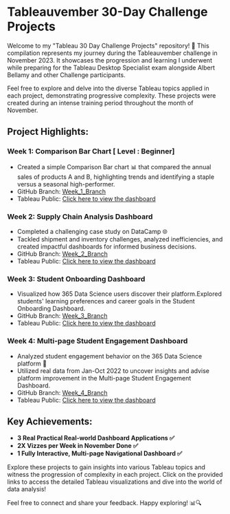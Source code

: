 # Tableauvember 30-Day Challenge Projects

Welcome to my "Tableau 30 Day Challenge Projects" repository! 🚀 This compilation represents my journey during the Tableauvember challenge in November 2023. It showcases the progression and learning I underwent while preparing for the Tableau Desktop Specialist exam alongside Albert Bellamy and other Challenge participants.

Feel free to explore and delve into the diverse Tableau topics applied in each project, demonstrating progressive complexity. These projects were created during an intense training period throughout the month of November.

## Project Highlights:

### Week 1: Comparison Bar Chart [ Level : Beginner]
- Created a simple Comparison Bar chart 📊 that compared the annual sales of products A and B, highlighting trends and identifying a staple versus a seasonal high-performer.
- GitHub Branch: [Week_1_Branch](https://github.com/SQLicious/Tableau-30-Day-Challenge-Projects-/tree/af85b3cec0410de4188440c822a6323ea9809963/Individual%20Visualizations)
- Tableau Public: [Click here to view the dashboard](https://lnkd.in/gRje2Xc2)

### Week 2: Supply Chain Analysis Dashboard
- Completed a challenging case study on DataCamp 🌐
- Tackled shipment and inventory challenges, analyzed inefficiencies, and created impactful dashboards for informed business decisions.
- GitHub Branch: [Week_2_Branch](#https://github.com/SQLicious/Tableau-30-Day-Challenge-Projects-/tree/af85b3cec0410de4188440c822a6323ea9809963/Beginner)
- Tableau Public: [Click here to view the dashboard](https://lnkd.in/gfjZEy4y)

### Week 3: Student Onboarding Dashboard
- Visualized how 365 Data Science users discover their platform.Explored students' learning preferences and career goals in the Student Onboarding Dashboard.
- GitHub Branch: [Week_3_Branch](https://github.com/SQLicious/Tableau-30-Day-Challenge-Projects-/tree/af85b3cec0410de4188440c822a6323ea9809963/Intermediate)
- Tableau Public: [Click here to view the dashboard](https://lnkd.in/gmPqxhpE)

### Week 4: Multi-page Student Engagement Dashboard
- Analyzed student engagement behavior on the 365 Data Science platform 🚀
- Utilized real data from Jan-Oct 2022 to uncover insights and advise platform improvement in the Multi-page Student Engagement Dashboard.
- GitHub Branch: [Week_4_Branch](https://github.com/SQLicious/Tableau-30-Day-Challenge-Projects-/tree/779b6e9be0f04f29a39c0e1062ecbf732a94fa40/Advanced/Customer%20Engagement%20Analysis%20with%20SQL%20and%20Tableau%20Project)
- Tableau Public: [Click here to view the dashboard](https://lnkd.in/gdeGSwuW)

## Key Achievements:

- **3 Real Practical Real-world Dashboard Applications ✅**
- **2X Vizzes per Week in November Done ✅**
- **1 Fully Interactive, Multi-page Navigational Dashboard ✅**

Explore these projects to gain insights into various Tableau topics and witness the progression of complexity in each project. Click on the provided links to access the detailed Tableau visualizations and dive into the world of data analysis!

Feel free to connect and share your feedback. Happy exploring! 📊🔍
